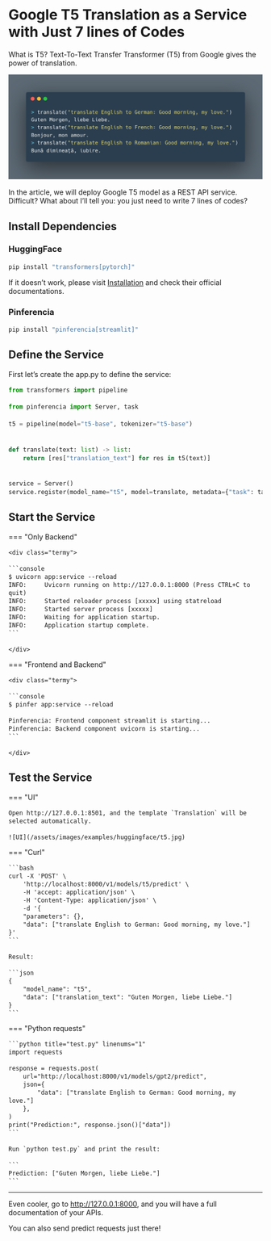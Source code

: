 # Google T5 Translation as a Service with Just 7 lines of Codes

What is T5? Text-To-Text Transfer Transformer (T5) from Google gives the power of translation.

![translate](/assets/images/examples/translate-home.png)

In the article, we will deploy Google T5 model as a REST API service. Difficult? What about I’ll tell you: you just need to write 7 lines of codes?

## Install Dependencies

### HuggingFace

```bash
pip install "transformers[pytorch]"
```

If it doesn’t work, please visit [Installation](https://huggingface.co/docs/transformers/installation) and check their official documentations.

### Pinferencia

```bash
pip install "pinferencia[streamlit]"
```

## Define the Service

First let’s create the app.py to define the service:

```python title="app.py" linenums="1"
from transformers import pipeline

from pinferencia import Server, task

t5 = pipeline(model="t5-base", tokenizer="t5-base")


def translate(text: list) -> list:
    return [res["translation_text"] for res in t5(text)]


service = Server()
service.register(model_name="t5", model=translate, metadata={"task": task.TRANSLATION})
```

## Start the Service

=== "Only Backend"

    <div class="termy">

    ```console
    $ uvicorn app:service --reload
    INFO:     Uvicorn running on http://127.0.0.1:8000 (Press CTRL+C to quit)
    INFO:     Started reloader process [xxxxx] using statreload
    INFO:     Started server process [xxxxx]
    INFO:     Waiting for application startup.
    INFO:     Application startup complete.
    ```

    </div>

=== "Frontend and Backend"

    <div class="termy">

    ```console
    $ pinfer app:service --reload

    Pinferencia: Frontend component streamlit is starting...
    Pinferencia: Backend component uvicorn is starting...
    ```

    </div>

## Test the Service

=== "UI"

    Open http://127.0.0.1:8501, and the template `Translation` will be selected automatically.

    ![UI](/assets/images/examples/huggingface/t5.jpg)

=== "Curl"

    ```bash
    curl -X 'POST' \
        'http://localhost:8000/v1/models/t5/predict' \
        -H 'accept: application/json' \
        -H 'Content-Type: application/json' \
        -d '{
        "parameters": {},
        "data": ["translate English to German: Good morning, my love."]
    }'
    ```

    Result:

    ```json
    {
        "model_name": "t5",
        "data": ["translation_text": "Guten Morgen, liebe Liebe."]
    }
    ```

=== "Python requests"

    ```python title="test.py" linenums="1"
    import requests

    response = requests.post(
        url="http://localhost:8000/v1/models/gpt2/predict",
        json={
            "data": ["translate English to German: Good morning, my love."]
        },
    )
    print("Prediction:", response.json()["data"])
    ```

    Run `python test.py` and print the result:

    ```
    Prediction: ["Guten Morgen, liebe Liebe."]
    ```

---

Even cooler, go to http://127.0.0.1:8000, and you will have a full documentation of your APIs.

You can also send predict requests just there!
